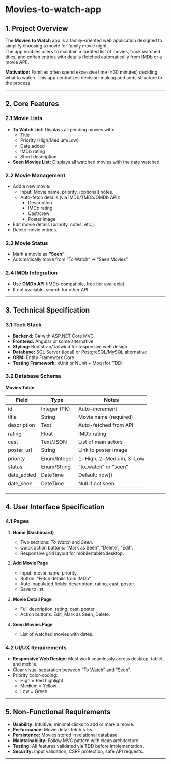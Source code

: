 # Movies-to-watch-app

## 1. Project Overview
The **Movies to Watch** app is a family-oriented web application designed to simplify choosing a movie for family movie night.  
The app enables users to maintain a curated list of movies, track watched titles, and enrich entries with details (fetched automatically from IMDb or a movie API).

**Motivation:** Families often spend excessive time (≈30 minutes) deciding what to watch. This app centralizes decision-making and adds structure to the process.

---

## 2. Core Features

### 2.1 Movie Lists
- **To Watch List:** Displays all pending movies with:
  - Title
  - Priority (High/Medium/Low)
  - Date added
  - IMDb rating
  - Short description
- **Seen Movies List:** Displays all watched movies with the date watched.

### 2.2 Movie Management
- Add a new movie:
  - Input: Movie name, priority, (optional) notes.
  - Auto-fetch details (via IMDb/TMDb/OMDb API):
    - Description
    - IMDb rating
    - Cast/crew
    - Poster image
- Edit movie details (priority, notes, etc.).
- Delete movie entries.

### 2.3 Movie Status
- Mark a movie as **“Seen”**.
- Automatically move from “To Watch” → “Seen Movies”.

### 2.4 IMDb Integration
- Use **OMDb API** (IMDb-compatible, free tier available).
- If not available, search for other API.
---

## 3. Technical Specification

### 3.1 Tech Stack
- **Backend:** C# with ASP.NET Core MVC  
- **Frontend:** Angular or some alternative 
- **Styling:** Bootstrap/Tailwind for responsive web design  
- **Database:** SQL Server (local) or PostgreSQL/MySQL alternative  
- **ORM:** Entity Framework Core  
- **Testing Framework:** xUnit or NUnit + Moq (for TDD)  

### 3.2 Database Schema
**Movies Table**

| Field       | Type        | Notes                                |
|-------------|-------------|--------------------------------------|
| id          | Integer (PK)| Auto-increment                       |
| title       | String      | Movie name (required)                |
| description | Text        | Auto-fetched from API                |
| rating      | Float       | IMDb rating                          |
| cast        | Text/JSON   | List of main actors                  |
| poster_url  | String      | Link to poster image                 |
| priority    | Enum/Integer| 1=High, 2=Medium, 3=Low              |
| status      | Enum/String | “to_watch” or “seen”                 |
| date_added  | DateTime    | Default: now()                       |
| date_seen   | DateTime    | Null if not seen                     |

---

## 4. User Interface Specification

### 4.1 Pages
1. **Home (Dashboard)**  
   - Two sections: *To Watch* and *Seen*.  
   - Quick action buttons: “Mark as Seen”, “Delete”, “Edit”.  
   - Responsive grid layout for mobile/tablet/desktop.  

2. **Add Movie Page**  
   - Input: movie name, priority.  
   - Button: “Fetch details from IMDb”.  
   - Auto-populated fields: description, rating, cast, poster.  
   - Save to list.  

3. **Movie Detail Page**  
   - Full description, rating, cast, poster.  
   - Action buttons: Edit, Mark as Seen, Delete.  

4. **Seen Movies Page**  
   - List of watched movies with dates.  

### 4.2 UI/UX Requirements
- **Responsive Web Design:** Must work seamlessly across desktop, tablet, and mobile.  
- Clear visual separation between “To Watch” and “Seen”.  
- Priority color-coding:  
  - High = Red highlight  
  - Medium = Yellow  
  - Low = Green  

---

## 5. Non-Functional Requirements
- **Usability:** Intuitive, minimal clicks to add or mark a movie.  
- **Performance:** Movie detail fetch < 5s.  
- **Persistence:** Movies stored in relational database.  
- **Maintainability:** Follow MVC pattern with clean architecture.  
- **Testing:** All features validated via TDD before implementation.  
- **Security:** Input validation, CSRF protection, safe API requests.  

---
